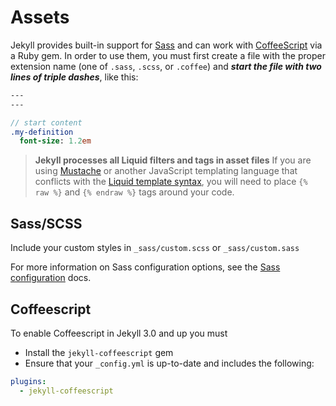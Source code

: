 
# Assets

Jekyll provides built-in support for  [Sass](https://sass-lang.com/)  and can work with  [CoffeeScript](https://coffeescript.org/)  via a Ruby gem. In order to use them, you must first create a file with the proper extension name (one of  `.sass`,  `.scss`, or  `.coffee`) and  **_start the file with two lines of triple dashes_**, like this:

```sass
---
---

// start content
.my-definition
  font-size: 1.2em

```

> **Jekyll processes all Liquid filters and tags in asset files**
If you are using  [Mustache](https://mustache.github.io/)  or another JavaScript templating language that conflicts with the  [Liquid template syntax](https://jekyllrb.com/docs/templates/), you will need to place  `{% raw %}`  and  `{% endraw %}`  tags around your code.

## Sass/SCSS

Include your custom styles in 
`_sass/custom.scss` or `_sass/custom.sass`

For more information on Sass configuration options, see the  [Sass configuration](https://jekyllrb.com/docs/configuration/sass/)  docs.

## Coffeescript

To enable Coffeescript in Jekyll 3.0 and up you must

-   Install the  `jekyll-coffeescript`  gem
-   Ensure that your  `_config.yml`  is up-to-date and includes the following:

```yml
plugins:
  - jekyll-coffeescript
```
